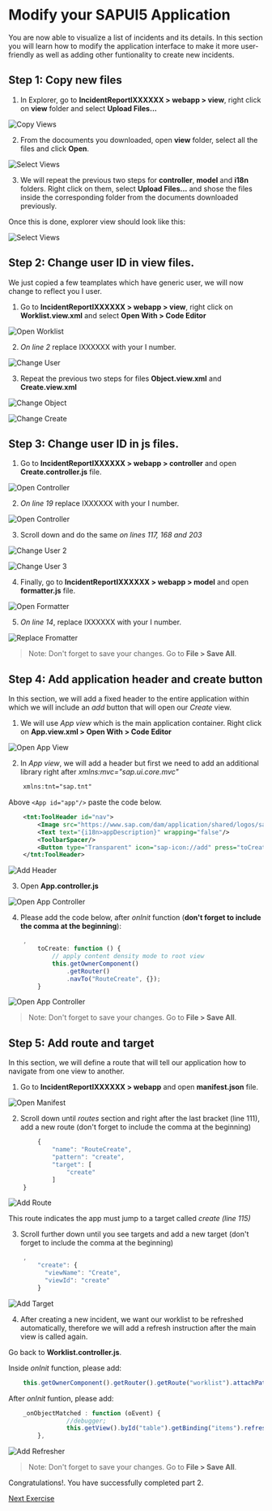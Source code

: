 # Modify your SAPUI5 Application

You are now able to visualize a list of incidents and its details. In this section you will learn how to modify the application interface to make it more user-friendly as well as adding other funtionality to create new incidents.

## Step 1: Copy new files

1. In Explorer, go to **IncidentReportIXXXXXX > webapp > view**, right click on  **view** folder and select **Upload Files...**

![Copy Views](Part2Images/1.CopyFiles.png)

2. From the docouments you downloaded, open **view** folder, select all the files and click **Open**.

![Select Views](Part2Images/2.selectViews.png)

3. We will repeat the previous two steps for **controller**, **model** and **i18n** folders. Right click on them, select **Upload Files...** and shose the files inside the corresponding folder from the documents downloaded previously.

Once this is done, explorer view should look like this:

![Select Views](Part2Images/3.ExplorerView.png)

## Step 2: Change user ID in view files.

We just copied a few teamplates which have generic user, we will now change to reflect you I user.

1. Go to **IncidentReportIXXXXXX > webapp > view**, right click on **Worklist.view.xml** and select **Open With > Code Editor** 

![Open Worklist](Part2Images/4.OpenWorklist.png)

2. *On line 2* replace IXXXXXX with your I number.

![Change User](Part2Images/5.ChangeUser.png)

3. Repeat the previous two steps for files **Object.view.xml** and **Create.view.xml**

![Change Object](Part2Images/6.ChangeObject.png)

![Change Create](Part2Images/7.ChangeCreate.png)

## Step 3: Change user ID in js files.

1. Go to **IncidentReportIXXXXXX > webapp > controller** and open **Create.controller.js** file.

![Open Controller](Part2Images/8.OpenController.png)

2. *On line 19* replace IXXXXXX with your I number.

![Open Controller](Part2Images/9.ChangeUser.png)

3. Scroll down and do the same *on lines 117, 168 and 203*

![Change User 2](Part2Images/10.ChangeUserCreate2.png)

![Change User 3](Part2Images/11.ChangeUserCreate3.png)

4. Finally, go to **IncidentReportIXXXXXX > webapp > model** and open **formatter.js** file.

![Open Formatter](Part2Images/12.OpenFormatter.png)

5. *On line 14*, replace IXXXXXX with your I number.

![Replace Fromatter](Part2Images/13.ReplaceFormatter.png)

> Note: Don't forget to save your changes. Go to **File > Save All**.

## Step 4: Add application header and create button

In this section, we will add a fixed header to the entire application within which we will include an _add_ button that will open our _Create_ view.

1. We will use _App view_ which is the main application container. Right click on **App.view.xml > Open With > Code Editor** 

![Open App View](Part2Images/18.OpenAppView.png)

2. In _App view_, we will add a header but first we need to add an additional library right after *xmlns:mvc="sap.ui.core.mvc"*

```xml
	xmlns:tnt="sap.tnt"
```
Above ```<App id="app"/>``` paste the code below.

```xml
	<tnt:ToolHeader id="nav">
		<Image src="https://www.sap.com/dam/application/shared/logos/sap-logo-svg.svg.adapt.svg/1493030643828.svg" width="50px"></Image>
		<Text text="{i18n>appDescription}" wrapping="false"/>
		<ToolbarSpacer/>
		<Button type="Transparent" icon="sap-icon://add" press="toCreate"></Button>
	</tnt:ToolHeader>
```
![Add Header](Part2Images/19.AddAppHeader.png)

3. Open **App.controller.js**

![Open App Controller](Part2Images/20.OpenAppController.png)

4. Please add the code below, after _onInit_ function (**don't forget to include the comma at the beginning**):

```javascript
	,
        toCreate: function () {
			// apply content density mode to root view
			this.getOwnerComponent()
				.getRouter()
				.navTo("RouteCreate", {});
        }
```
![Open App Controller](Part2Images/21.AddCreateHandler.png)

> Note: Don't forget to save your changes. Go to **File > Save All**.

## Step 5: Add route and target

In this section, we will define a route that will tell our application how to navigate from one view to another.

1. Go to **IncidentReportIXXXXXX > webapp**  and open **manifest.json** file.

![Open Manifest](Part2Images/21.1.OpenManifest.png)

2. Scroll down until _routes_ section and right after the last bracket (line 111), add a new route (don't forget to include the comma at the beginning)

```javascript	,
        {
			"name": "RouteCreate",
			"pattern": "create",
			"target": [
				"create"
			]
	}
```
![Add Route](Part2Images/22.AddRoute.png)

This route indicates the app must jump to a target called _create (line 115)_

3. Scroll further down until you see targets and add a new target (don't forget to include the comma at the beginning)

```javascript
	,
        "create": {
          "viewName": "Create",
          "viewId": "create"
        }
```
![Add Target](Part2Images/23.AddTarget.png)

4. After creating a new incident, we want our worklist to be refreshed automatically, therefore we will add a refresh instruction after the main view is called again.

Go back to **Worklist.controller.js**.

Inside _onInit_ function, please add:

```javascript
	this.getOwnerComponent().getRouter().getRoute("worklist").attachPatternMatched(this._onObjectMatched, this);
```
After _onInit_ funtion, please add:

```javascript
	_onObjectMatched : function (oEvent) {
                //debugger;
                this.getView().byId("table").getBinding("items").refresh();
        },
```
![Add Refresher](Part2Images/24.AddRefreshWorklist.png)

> Note: Don't forget to save your changes. Go to **File > Save All**.

Congratulations!. You have successfully completed part 2.

[Next Exercise](Part%203%20-%20Add%20a%20chatbot%20to%20your%20SAPUI5%20app.md)
